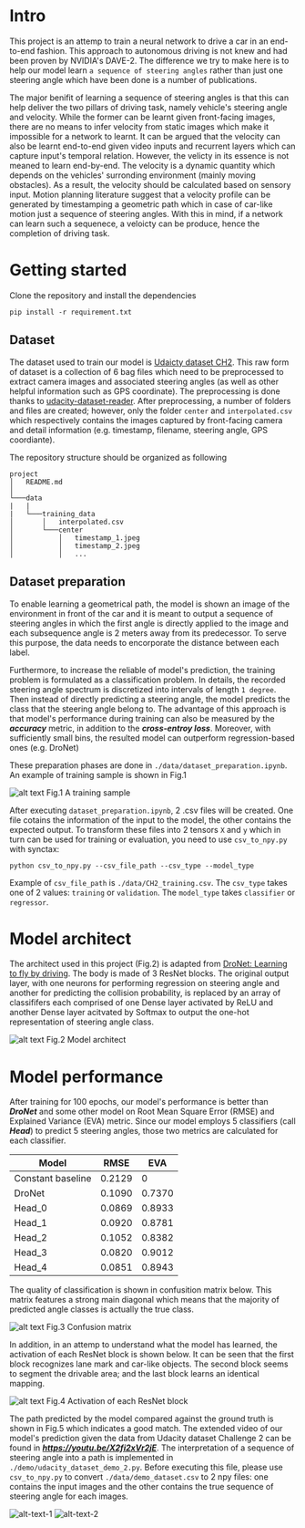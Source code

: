 [//]: # (Image References)

[confusion_matrix]: ./images/norm_confusion_mat.png
[layers_activation]: ./images/layers_activation.png
[conceptual_model_arch]: ./images/conceptual_model_arch.png
[training_sample]: ./images/training_sample_2.png
[udacity_demo_1]: ./images/udacity_path_1.png
[udacity_demo_2]: ./images/udacity_path_2.png

# Intro
This project is an attemp to train a neural network to drive a car in an end-to-end fashion. This approach to autonomous driving is not knew and had been proven by NVIDIA's DAVE-2. The difference we try to make here is to help our model learn `a sequence of steering angles` rather than just one steering angle which have been done is a number of publications. 

The major benifit of learning a sequence of steering angles is that this can help deliver the two pillars of driving task, namely vehicle's steering angle and velocity. While the former can be learnt given front-facing images, there are no means to infer velocity from static images which make it impossible for a network to learnt. It can be argued that the velocity can also be learnt end-to-end given video inputs and recurrent layers which can capture input's temporal relation. However, the velicty in its essence is not meaned to learn end-by-end. The velocity is a dynamic quantity which depends on the vehicles' surronding environment (mainly moving obstacles). As a result, the velocity should be calculated based on sensory input. Motion planning literature suggest that a velocity profile can be generated by timestamping a geometric path which in case of car-like motion just a sequence of steering angles. With this in mind, if a network can learn such a sequenece, a veloicty can be produce, hence the completion of driving task. 

# Getting started
Clone the repository and install the dependencies

`pip install -r requirement.txt`

## Dataset
The dataset used to train our model is [Udaicty dataset CH2](https://github.com/udacity/self-driving-car/tree/master/datasets/CH2). This raw form of dataset is a collection of 6 bag files which need to be preprocessed to extract camera images and associated steering angles (as well as other helpful information such as GPS coordinate). The preprocessing is done thanks to [udacity-dataset-reader](https://github.com/rwightman/udacity-driving-reader). After preprocessing, a number of folders and files are created; however, only the folder `center` and `interpolated.csv` which respectively contains the images captured by front-facing camera and detail information (e.g. timestamp, filename, steering angle, GPS coordiante).

The repository structure should be organized as following
```
project
│   README.md
│   
└───data
|   |
|   └───training_data
│       │   interpolated.csv
│       └───center
│           │   timestamp_1.jpeg
│           │   timestamp_2.jpeg
│           │   ...
```

## Dataset preparation
To enable learning a geometrical path, the model is shown an image of the environment in front of the car and it is meant to output a sequence of steering angles in which the first angle is directly applied to the image and each subsequence angle is 2 meters away from its predecessor. To serve this purpose, the data needs to encorporate the distance between each label. 

Furthermore, to increase the reliable of model's prediction, the training problem is formulated as a classification problem. In details, the recorded steering angle spectrum is discretized into intervals of length `1 degree`. Then instead of directly predicting a steering angle, the model predicts the class that the steering angle belong to. The advantage of this approach is that model's performance during training can also be measured by the ***accuracy*** metric, in addition to the ***cross-entroy loss***. Moreover, with sufficiently small bins, the resulted model can outperform regression-based ones (e.g. DroNet)

These preparation phases are done in `./data/dataset_preparation.ipynb`. An example of training sample is shown in Fig.1

![alt text][training_sample]
Fig.1 A training sample

After executing `dataset_preparation.ipynb`, 2 .csv files will be created. One file cotains the information of the input to the model, the other contains the expected output. To transform these files into 2 tensors `X` and `y` which in turn can be used for training or evaluation, you need to use `csv_to_npy.py` with synctax:

`python csv_to_npy.py --csv_file_path --csv_type --model_type`

Example of `csv_file_path` is `./data/CH2_training.csv`. The `csv_type` takes one of 2 values: `training` or `validation`. The `model_type` takes `classifier` or `regressor`.

# Model architect
The architect used in this project (Fig.2) is adapted from [DroNet: Learning to fly by driving](https://github.com/uzh-rpg/rpg_public_dronet). The body is made of 3 ResNet blocks. The original output layer, with one neurons for performing regression on steering angle and another for predicting the collision probability, is replaced by an array of classififers each comprised of one Dense layer activated by ReLU and another Dense layer acitvated by Softmax to output the one-hot representation of steering angle class.

![alt text][conceptual_model_arch]
Fig.2 Model architect

# Model performance
After training for 100 epochs, our model's performance is better than ***DroNet*** and some other model on Root Mean Square Error (RMSE) and Explained Variance (EVA) metric. Since our model employs 5 classifiers (call ***Head***) to predict 5 steering angles, those two metrics are calculated for each classifier. 

Model | RMSE | EVA
---- | ---- | ----
Constant baseline | 0.2129 | 0
DroNet | 0.1090 | 0.7370
Head_0 | 0.0869 | 0.8933
Head_1 | 0.0920 | 0.8781
Head_2 | 0.1052 | 0.8382
Head_3 | 0.0820 | 0.9012
Head_4 | 0.0851 | 0.8943

The quality of classification is shown in confusition matrix below. This matrix features a strong main diagonal which means that the majority of predicted angle classes is actually the true class.

![alt text][confusion_matrix]
Fig.3 Confusion matrix

In addition, in an attemp to understand what the model has learned, the activation of each ResNet block is shown below. It can be seen that the first block recognizes lane mark and car-like objects. The second block seems to segment the drivable area; and the last block learns an identical mapping. 

![alt text][layers_activation]
Fig.4 Activation of each ResNet block

The path predicted by the model compared against the ground truth is shown in Fig.5 which indicates a good match. The extended video of our model's prediction given the data from Udacity dataset Challenge 2 can be found in ***https://youtu.be/X2fi2xVr2jE***. The interpretation of a sequence of steering angle into a path is implemented in  `./demo/udacity_dataset_demo_2.py`. Before executing this file, please use `csv_to_npy.py` to convert `./data/demo_dataset.csv` to 2 npy files: one contains the input images and the other contains the true sequence of steering angle for each images.

![alt-text-1][udacity_demo_1] ![alt-text-2][udacity_demo_2]
